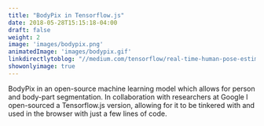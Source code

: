 ```yaml
---
title: "BodyPix in Tensorflow.js"
date: 2018-05-28T15:15:18-04:00
draft: false
weight: 2
image: 'images/bodypix.png'
animatedImage: 'images/bodypix.gif'
linkdirectlytoblog: "//medium.com/tensorflow/real-time-human-pose-estimation-in-the-browser-with-tensorflow-js-7dd0bc881cd5"
showonlyimage: true
---
```


BodyPix in an open-source machine learning model which allows for person and body-part segmentation. In collaboration with researchers at Google I open-sourced a Tensorflow.js version, allowing for it to be tinkered with and used in the browser with just a few lines of code.